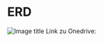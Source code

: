 # ERD
![Image title](https://github.com/gz-bad-erzland-p2/Dokumentation/blob/master/docs/assets/img/ERD.png?raw=true)
Link zu Onedrive: 
